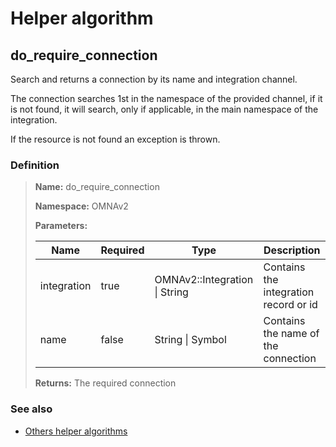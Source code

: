# Helper algorithm

## do_require_connection

Search and returns a connection by its name and integration channel.

The connection searches 1st in the namespace of the provided channel, if it is not found, it will search, 
only if applicable, in the main namespace of the integration.

If the resource is not found an exception is thrown.
    
### Definition

> **Name:** do_require_connection
> 
> **Namespace:** OMNAv2
>
> **Parameters:**
> 
> | Name | Required | Type | Description |
> | ---- | -------- | ---- | ----------- |
> | integration | true | OMNAv2::Integration \| String | Contains the integration record or id |
> | name | false | String \| Symbol | Contains the name of the connection |
>
> **Returns:** The required connection

### See also
* [Others helper algorithms](overview?id=do_require_connection)